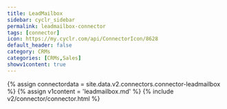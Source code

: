 ```yaml
---
title: LeadMailbox
sidebar: cyclr_sidebar
permalink: leadmailbox-connector
tags: [connector]
icon: https://my.cyclr.com/api/ConnectorIcon/8628
default_header: false
category: CRMs
categories: [CRMs,Sales]
showv1content: true
---
```

{% assign connectordata = site.data.v2.connectors.connector-leadmailbox %}
{% assign v1content = 'leadmailbox.md' %}
{% include v2/connector/connector.html %}	